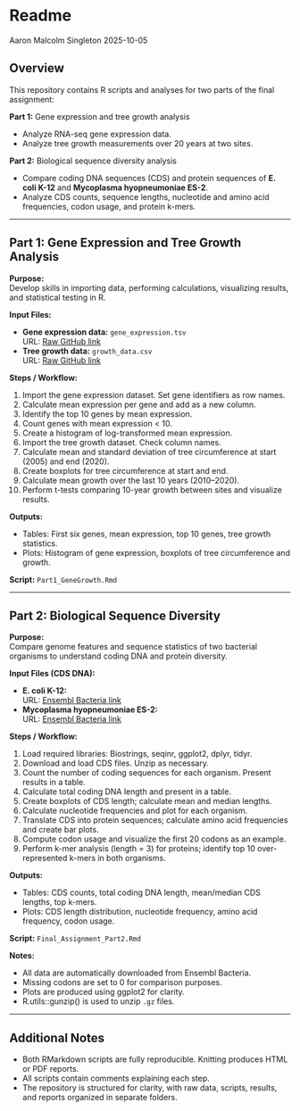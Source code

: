 Readme
================
Aaron Malcolm Singleton
2025-10-05

## Overview

This repository contains R scripts and analyses for two parts of the
final assignment:

**Part 1:** Gene expression and tree growth analysis  
- Analyze RNA-seq gene expression data.  
- Analyze tree growth measurements over 20 years at two sites.

**Part 2:** Biological sequence diversity analysis  
- Compare coding DNA sequences (CDS) and protein sequences of **E. coli
K-12** and **Mycoplasma hyopneumoniae ES-2**.  
- Analyze CDS counts, sequence lengths, nucleotide and amino acid
frequencies, codon usage, and protein k-mers.

------------------------------------------------------------------------

## Part 1: Gene Expression and Tree Growth Analysis

**Purpose:**  
Develop skills in importing data, performing calculations, visualizing
results, and statistical testing in R.

**Input Files:**  
- **Gene expression data:** `gene_expression.tsv`  
URL: [Raw GitHub
link](https://raw.githubusercontent.com/ghazkha/Assessment4/main/gene_expression.tsv)  
- **Tree growth data:** `growth_data.csv`  
URL: [Raw GitHub
link](https://raw.githubusercontent.com/ghazkha/Assessment4/main/growth_data.csv)

**Steps / Workflow:**  
1. Import the gene expression dataset. Set gene identifiers as row
names.  
2. Calculate mean expression per gene and add as a new column.  
3. Identify the top 10 genes by mean expression.  
4. Count genes with mean expression \< 10.  
5. Create a histogram of log-transformed mean expression.  
6. Import the tree growth dataset. Check column names.  
7. Calculate mean and standard deviation of tree circumference at start
(2005) and end (2020).  
8. Create boxplots for tree circumference at start and end.  
9. Calculate mean growth over the last 10 years (2010–2020).  
10. Perform t-tests comparing 10-year growth between sites and visualize
results.

**Outputs:**  
- Tables: First six genes, mean expression, top 10 genes, tree growth
statistics.  
- Plots: Histogram of gene expression, boxplots of tree circumference
and growth.

**Script:** `Part1_GeneGrowth.Rmd`

------------------------------------------------------------------------

## Part 2: Biological Sequence Diversity

**Purpose:**  
Compare genome features and sequence statistics of two bacterial
organisms to understand coding DNA and protein diversity.

**Input Files (CDS DNA):**  
- **E. coli K-12:**  
URL: [Ensembl Bacteria
link](https://ftp.ensemblgenomes.ebi.ac.uk/pub/bacteria/release-62/fasta/bacteria_30_collection/escherichia_coli_k_12_gca_004803305/cds/Escherichia_coli_k_12_gca_004803305.ASM480330v1.cds.all.fa.gz)  
- **Mycoplasma hyopneumoniae ES-2:**  
URL: [Ensembl Bacteria
link](https://ftp.ensemblgenomes.ebi.ac.uk/pub/bacteria/release-62/fasta/bacteria_40_collection/mesomycoplasma_hyopneumoniae_gca_004768725/cds/Mesomycoplasma_hyopneumoniae_gca_004768725.ASM476872v1.cds.all.fa.gz)

**Steps / Workflow:**  
1. Load required libraries: Biostrings, seqinr, ggplot2, dplyr, tidyr.  
2. Download and load CDS files. Unzip as necessary.  
3. Count the number of coding sequences for each organism. Present
results in a table.  
4. Calculate total coding DNA length and present in a table.  
5. Create boxplots of CDS length; calculate mean and median lengths.  
6. Calculate nucleotide frequencies and plot for each organism.  
7. Translate CDS into protein sequences; calculate amino acid
frequencies and create bar plots.  
8. Compute codon usage and visualize the first 20 codons as an
example.  
9. Perform k-mer analysis (length = 3) for proteins; identify top 10
over-represented k-mers in both organisms.

**Outputs:**  
- Tables: CDS counts, total coding DNA length, mean/median CDS lengths,
top k-mers.  
- Plots: CDS length distribution, nucleotide frequency, amino acid
frequency, codon usage.

**Script:** `Final_Assignment_Part2.Rmd`

**Notes:**  
- All data are automatically downloaded from Ensembl Bacteria.  
- Missing codons are set to 0 for comparison purposes.  
- Plots are produced using ggplot2 for clarity.  
- R.utils::gunzip() is used to unzip `.gz` files.

------------------------------------------------------------------------

## Additional Notes

- Both RMarkdown scripts are fully reproducible. Knitting produces HTML
  or PDF reports.  
- All scripts contain comments explaining each step.  
- The repository is structured for clarity, with raw data, scripts,
  results, and reports organized in separate folders.
